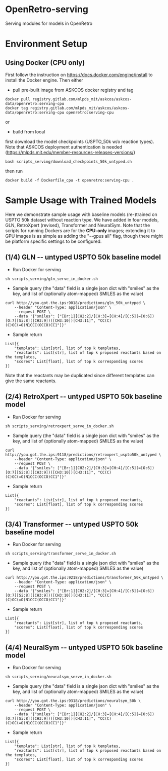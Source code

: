 # OpenRetro-serving
Serving modules for models in OpenRetro

# Environment Setup
## Using Docker (CPU only)
First follow the instruction on https://docs.docker.com/engine/install
to install the Docker engine. Then either
* pull pre-built image from ASKCOS docker registry and tag
```
docker pull registry.gitlab.com/mlpds_mit/askcos/askcos-data/openretro:serving-cpu
docker tag registry.gitlab.com/mlpds_mit/askcos/askcos-data/openretro:serving-cpu openretro:serving-cpu
```
or
* build from local

first download the model checkpoints (USPTO_50k w/o reaction types).
Note that ASKCOS deployment authentication is needed (https://mlpds.mit.edu/member-resources-releases-versions/)
```
bash scripts_serving/download_checkpoints_50k_untyped.sh
```
then run
```
docker build -f Dockerfile_cpu -t openretro:serving-cpu .
```

# Sample Usage with Trained Models
Here we demonstrate sample usage with baseline models (re-)trained on USPTO 50k dataset without reaction type.
We have added in four models, GLN, RetroXpert (revised), Transformer and NeuralSym.
Note that the scripts for running Dockers are for the <b> CPU-only </b> images;
extending it to GPU images is as simple as adding the "--gpus all" flag,
though there might be platform specific settings to be configured.  

## (1/4) GLN -- untyped USPTO 50k baseline model 
* Run Docker for serving
``` 
sh scripts_serving/gln_serve_in_docker.sh
```

* Sample query (the "data" field is a single json dict with "smiles" as the key, and list of (optionally atom-mapped) SMILES as the value)
```
curl http://you.got.the.ips:9018/predictions/gln_50k_untyped \
    --header "Content-Type: application/json" \
    --request POST \
    --data '{"smiles": ["[Br:1][CH2:2]/[CH:3]=[CH:4]/[C:5](=[O:6])[O:7][Si:8]([CH3:9])([CH3:10])[CH3:11]", "CC(C)(C)OC(=O)N1CCC(OCCO)CC1"]}'
```

* Sample return
```
List[{
    "template": List[str], list of top k templates,
    "reactants": List[str], list of top k proposed reactants based on the templates,
    "scores": List[float], list of top k corresponding scores
}]
```

Note that the reactants may be duplicated since different templates can give the same reactants.

## (2/4) RetroXpert -- untyped USPTO 50k baseline model
* Run Docker for serving
```
sh scripts_serving/retroxpert_serve_in_docker.sh
```

* Sample query (the "data" field is a single json dict with "smiles" as the key, and list of (optionally atom-mapped) SMILES as the value)
```
curl http://you.got.the.ips:9118/predictions/retroxpert_uspto50k_untyped \
    --header "Content-Type: application/json" \
    --request POST \
    --data '{"smiles": ["[Br:1][CH2:2]/[CH:3]=[CH:4]/[C:5](=[O:6])[O:7][Si:8]([CH3:9])([CH3:10])[CH3:11]", "CC(C)(C)OC(=O)N1CCC(OCCO)CC1"]}'
```

* Sample return
```
List[{
    "reactants": List[str], list of top k proposed reactants,
    "scores": List[float], list of top k corresponding scores
}]
```

## (3/4) Transformer -- untyped USPTO 50k baseline model
* Run Docker for serving
```
sh scripts_serving/transformer_serve_in_docker.sh
```

* Sample query (the "data" field is a single json dict with "smiles" as the key, and list of (optionally atom-mapped) SMILES as the value)
```
curl http://you.got.the.ips:9218/predictions/transformer_50k_untyped \
    --header "Content-Type: application/json" \
    --request POST \
    --data '{"smiles": ["[Br:1][CH2:2]/[CH:3]=[CH:4]/[C:5](=[O:6])[O:7][Si:8]([CH3:9])([CH3:10])[CH3:11]", "CC(C)(C)OC(=O)N1CCC(OCCO)CC1"]}'
```

* Sample return
```
List[{
    "reactants": List[str], list of top k proposed reactants,
    "scores": List[float], list of top k corresponding scores
}]
```

## (4/4) NeuralSym -- untyped USPTO 50k baseline model
* Run Docker for serving
```
sh scripts_serving/neuralsym_serve_in_docker.sh
```

* Sample query (the "data" field is a single json dict with "smiles" as the key, and list of (optionally atom-mapped) SMILES as the value)
```
curl http://you.got.the.ips:9318/predictions/neuralsym_50k \
    --header "Content-Type: application/json" \
    --request POST \
    --data '{"smiles": ["[Br:1][CH2:2]/[CH:3]=[CH:4]/[C:5](=[O:6])[O:7][Si:8]([CH3:9])([CH3:10])[CH3:11]", "CC(C)(C)OC(=O)N1CCC(OCCO)CC1"]}'
```

* Sample return
```
List[{
    "template": List[str], list of top k templates,
    "reactants": List[str], list of top k proposed reactants based on the templates,
    "scores": List[float], list of top k corresponding scores
}]
```
